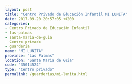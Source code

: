 ```yaml
---
layout: post
title: "Centro Privado de Educación Infantil MI LUNITA"
date: 2017-09-20 20:57:05 +0200
categories:
- Centro Privado de Educación Infantil
- las-palmas
- santa-maria-de-guia
- Centro privado
- guarderia
name: "MI LUNITA"
province: "Las Palmas"
location: "Santa Maria de Guia"
code: "35014524"
type: "Centro privado"
permalink: /guarderias/mi-lunita.html
---
```

